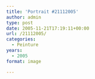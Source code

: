 ```yaml
---
title: 'Portrait #21112005'
author: admin
type: post
date: 2005-11-21T17:19:11+00:00
url: /21112005/
categories:
  - Peinture
years:
  - 2005
format: image

---
```

